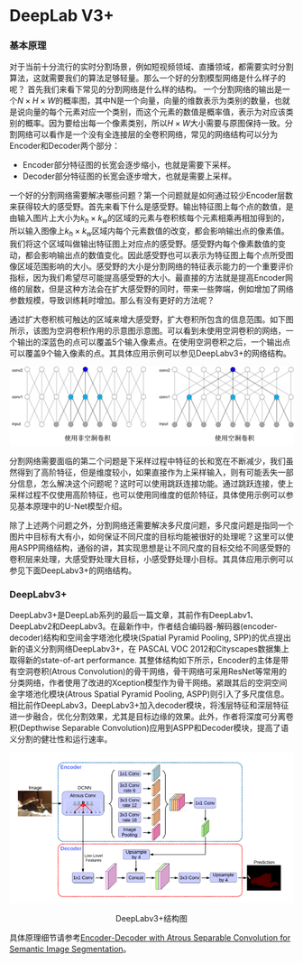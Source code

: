 # DeepLab V3+
### **基本原理**

对于当前十分流行的实时分割场景，例如短视频领域、直播领域，都需要实时分割算法，这就需要我们的算法足够轻量。那么一个好的分割模型网络是什么样子的呢？ 首先我们来看下常见的分割网络是什么样的结构。 一个分割网络的输出是一个$N\times H\times W$的概率图，其中N是一个向量，向量的维数表示为类别的数量，也就是说向量的每个元素对应一个类别，而这个元素的数值是概率值，表示为对应该类别的概率。因为要给出每一个像素类别，所以$H\times W$大小需要与原图保持一致。分割网络可以看作是一个没有全连接层的全卷积网络，常见的网络结构可以分为Encoder和Decoder两个部分：

- Encoder部分特征图的长宽会逐步缩小，也就是需要下采样。
- Decoder部分特征图的长宽会逐步增大，也就是需要上采样。

一个好的分割网络需要解决哪些问题？第一个问题就是如何通过较少Encoder层数来获得较大的感受野。首先来看下什么是感受野。输出特征图上每个点的数值，是由输入图片上大小为$k_h\times k_w$的区域的元素与卷积核每个元素相乘再相加得到的，所以输入图像上$k_h\times k_w$区域内每个元素数值的改变，都会影响输出点的像素值。我们将这个区域叫做输出特征图上对应点的感受野。感受野内每个像素数值的变动，都会影响输出点的数值变化。因此感受野也可以表示为特征图上每个点所受图像区域范围影响的大小。感受野的大小是分割网络的特征表示能力的一个重要评价指标，因为我们希望尽可能提高感受野的大小。最直接的方法就是提高Encoder网络的层数，但是这种方法会在扩大感受野的同时，带来一些弊端，例如增加了网络参数规模，导致训练耗时增加。那么有没有更好的方法呢？

通过扩大卷积核可触达的区域来增大感受野，扩大卷积所包含的信息范围。如下图所示，该图为空洞卷积作用的示意图示意图。可以看到未使用空洞卷积的网络，一个输出的深蓝色的点可以覆盖5个输入像素点。在使用空洞卷积之后，一个输出点可以覆盖9个输入像素的点。其具体应用示例可以参见DeepLabv3+的网络结构。

![](./images/convolution.png)

分割网络需要面临的第二个问题是下采样过程中特征的长和宽在不断减少，我们虽然得到了高阶特征，但是维度较小，如果直接作为上采样输入，则有可能丢失一部分信息，怎么解决这个问题呢？这时可以使用跳跃连接功能。通过跳跃连接，使上采样过程不仅使用高阶特征，也可以使用同维度的低阶特征，具体使用示例可以参见基本原理中的U-Net模型介绍。

除了上述两个问题之外，分割网络还需要解决多尺度问题，多尺度问题是指同一个图片中目标有大有小，如何保证不同尺度的目标均能被很好的处理呢？这里可以使用ASPP网络结构，通俗的讲，其实现思想是让不同尺度的目标交给不同感受野的卷积层来处理，大感受野处理大目标，小感受野处理小目标。其具体应用示例可以参见下面DeepLabv3+的网络结构。

### DeepLabv3+

DeepLabv3+是DeepLab系列的最后一篇文章，其前作有DeepLabv1、DeepLabv2和DeepLabv3。在最新作中，作者结合编码器-解码器(encoder-decoder)结构和空间金字塔池化模块(Spatial Pyramid Pooling, SPP)的优点提出新的语义分割网络DeepLabv3+，在 PASCAL VOC 2012和Cityscapes数据集上取得新的state-of-art performance.
其整体结构如下所示，Encoder的主体是带有空洞卷积(Atrous Convolution)的骨干网络，骨干网络可采用ResNet等常用的分类网络，作者使用了改进的Xception模型作为骨干网络。紧跟其后的空洞空间金字塔池化模块(Atrous Spatial Pyramid Pooling, ASPP)则引入了多尺度信息。相比前作DeepLabv3，DeepLabv3+加入decoder模块，将浅层特征和深层特征进一步融合，优化分割效果，尤其是目标边缘的效果。此外，作者将深度可分离卷积(Depthwise Separable Convolution)应用到ASPP和Decoder模块，提高了语义分割的健壮性和运行速率。

![](./images/deeplabv3+.png)

<div align = "center">DeepLabv3+结构图</div>

具体原理细节请参考[Encoder-Decoder with Atrous Separable Convolution for Semantic Image Segmentation](https://arxiv.org/abs/1802.02611)。
